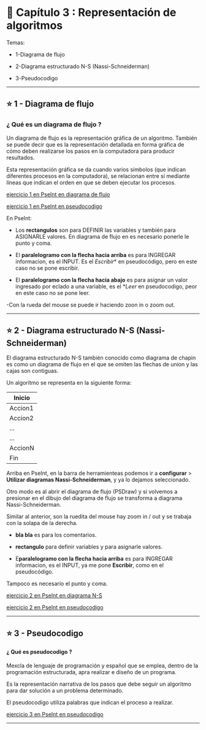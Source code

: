 # :book: Capítulo 3 : Representación de algoritmos


Temas:

- 1-Diagrama de flujo

- 2-Diagrama estructurado N-S (Nassi-Schneiderman)

- 3-Pseudocodigo 

---

## :star: 1 - Diagrama de flujo

### ¿ Qué es un diagrama de flujo ?

Un diagrama de flujo es la representación gráfica de un algoritmo. También se puede decir que es la representación  detallada en forma gráfica de cómo deben realizarse los pasos en la computadora para producir resultados.

Esta representación gráfica se da cuando varios símbolos (que indican diferentes procesos en la computadora), se relacionan entre sí mediante líneas que indican el orden en que se deben ejecutar los procesos.

[ejercicio 1 en PseInt en diagrama de flujo](https://github.com/eugenia1984/UTNFRSR-ingreso/tree/main/programacion/capitulo3/ejercicio1.png)

[ejercicio 1 en PseInt en pseudocodigo](https://github.com/eugenia1984/UTNFRSR-ingreso/tree/main/programacion/capitulo3/ejercicio1.psc)

En PseInt:

- Los **rectangulos** son para DEFINIR las variables y también para ASIGNARLE valores. En diagrama de flujo en es necesario ponerle le punto y coma.

- El **paralelogramo con la flecha hacia arriba** es para INGREGAR informacion, es el INPUT. Es el *Escribir** en pseudocódigo, pero en este caso no se pone  escribir.

- El **paralelogramo con la flecha hacia abajo** es para asignar un valor ingresado por eclado a una variable, es el **Leer* en pseudocodigo, peor en este caso no se pone leer.

-Con la rueda del mouse se puede ir haciendo zoon in o zoom out.

---

## :star:  2 - Diagrama estructurado N-S (Nassi-Schneiderman)

El diagrama estructurado N-S también conocido como diagrama de chapin es como un diagrama de flujo en el que se omiten las flechas de union y las cajas son contiguas. 

Un algoritmo se representa en la siguiente forma:

| Inicio |
| ------ |
| Accion1 |
| Accion2 |
| ... |
| ... |
| AccionN |
| Fin |

Arriba en PseInt, en la barra de herramienteas podemos ir a  **configurar** > **Utilizar diagramas Nassi-Schneiderman**, y ya lo dejamos seleccionado.

Otro modo es al abrir el diagrama de flujo (PSDraw) y si volvemos a presionar en el dibujo del diagrama de flujo se transforma a diagrama  Nassi-Schneiderman.


Similar al anterior, son la ruedita del mouse hay zoom in / out y se trabaja con la solapa de la derecha.

- **bla bla** es para los comentarios.

- **rectangulo** para definir variables y para asignarle valores.

- E**paralelogramo con la flecha hacia arriba** es para INGREGAR informacion, es el INPUT, ya me pone **Escribir**, como en el pseudocódigo.

Tampoco es necesario el punto y coma.

[ejercicio 2 en PseInt en diagrama N-S](https://github.com/eugenia1984/UTNFRSR-ingreso/tree/main/programacion/capitulo3/ejercicio2.png)

[ejercicio 2 en PseInt en pseudocodigo](https://github.com/eugenia1984/UTNFRSR-ingreso/tree/main/programacion/capitulo3/ejercicio2.psc)

---

## :star: 3 - Pseudocodigo 

#### ¿ Qué es pseudocodigo ?

Mexcla de lenguaje de programación y español que se emplea, dentro de la programación estructurada, apra realizar e diseño de un programa.

Es la representación narrativa de los pasos que debe seguir un algoritmo para dar solución a un problema determinado.

El pseudocodigo utiliza palabras que indican el proceso a realizar.

[ejercicio 3 en PseInt en pseudocodigo](https://github.com/eugenia1984/UTNFRSR-ingreso/tree/main/programacion/capitulo3/ejercicio3.psc)

---